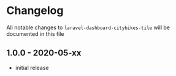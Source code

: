 # Changelog

All notable changes to `laravel-dashboard-citybikes-tile` will be documented in this file

## 1.0.0 - 2020-05-xx

- initial release
